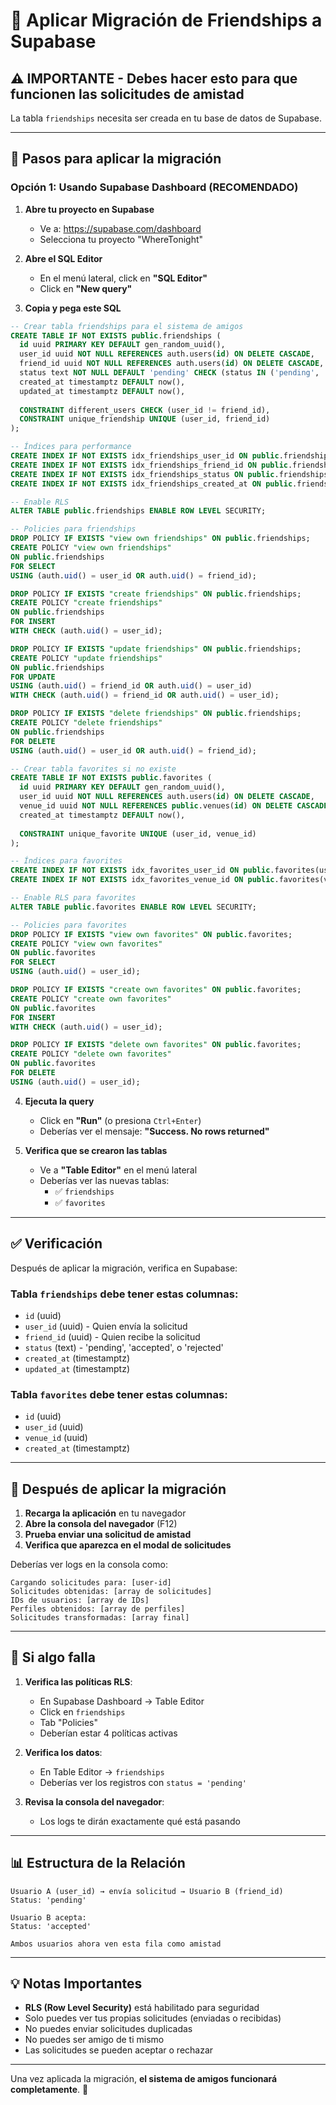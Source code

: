 # 🔧 Aplicar Migración de Friendships a Supabase

## ⚠️ IMPORTANTE - Debes hacer esto para que funcionen las solicitudes de amistad

La tabla `friendships` necesita ser creada en tu base de datos de Supabase.

---

## 📝 Pasos para aplicar la migración

### Opción 1: Usando Supabase Dashboard (RECOMENDADO)

1. **Abre tu proyecto en Supabase**
   - Ve a: https://supabase.com/dashboard
   - Selecciona tu proyecto "WhereTonight"

2. **Abre el SQL Editor**
   - En el menú lateral, click en **"SQL Editor"**
   - Click en **"New query"**

3. **Copia y pega este SQL**

```sql
-- Crear tabla friendships para el sistema de amigos
CREATE TABLE IF NOT EXISTS public.friendships (
  id uuid PRIMARY KEY DEFAULT gen_random_uuid(),
  user_id uuid NOT NULL REFERENCES auth.users(id) ON DELETE CASCADE,
  friend_id uuid NOT NULL REFERENCES auth.users(id) ON DELETE CASCADE,
  status text NOT NULL DEFAULT 'pending' CHECK (status IN ('pending', 'accepted', 'rejected')),
  created_at timestamptz DEFAULT now(),
  updated_at timestamptz DEFAULT now(),
  
  CONSTRAINT different_users CHECK (user_id != friend_id),
  CONSTRAINT unique_friendship UNIQUE (user_id, friend_id)
);

-- Índices para performance
CREATE INDEX IF NOT EXISTS idx_friendships_user_id ON public.friendships(user_id);
CREATE INDEX IF NOT EXISTS idx_friendships_friend_id ON public.friendships(friend_id);
CREATE INDEX IF NOT EXISTS idx_friendships_status ON public.friendships(status);
CREATE INDEX IF NOT EXISTS idx_friendships_created_at ON public.friendships(created_at DESC);

-- Enable RLS
ALTER TABLE public.friendships ENABLE ROW LEVEL SECURITY;

-- Policies para friendships
DROP POLICY IF EXISTS "view own friendships" ON public.friendships;
CREATE POLICY "view own friendships" 
ON public.friendships
FOR SELECT 
USING (auth.uid() = user_id OR auth.uid() = friend_id);

DROP POLICY IF EXISTS "create friendships" ON public.friendships;
CREATE POLICY "create friendships" 
ON public.friendships
FOR INSERT 
WITH CHECK (auth.uid() = user_id);

DROP POLICY IF EXISTS "update friendships" ON public.friendships;
CREATE POLICY "update friendships" 
ON public.friendships
FOR UPDATE 
USING (auth.uid() = friend_id OR auth.uid() = user_id)
WITH CHECK (auth.uid() = friend_id OR auth.uid() = user_id);

DROP POLICY IF EXISTS "delete friendships" ON public.friendships;
CREATE POLICY "delete friendships" 
ON public.friendships
FOR DELETE 
USING (auth.uid() = user_id OR auth.uid() = friend_id);

-- Crear tabla favorites si no existe
CREATE TABLE IF NOT EXISTS public.favorites (
  id uuid PRIMARY KEY DEFAULT gen_random_uuid(),
  user_id uuid NOT NULL REFERENCES auth.users(id) ON DELETE CASCADE,
  venue_id uuid NOT NULL REFERENCES public.venues(id) ON DELETE CASCADE,
  created_at timestamptz DEFAULT now(),
  
  CONSTRAINT unique_favorite UNIQUE (user_id, venue_id)
);

-- Índices para favorites
CREATE INDEX IF NOT EXISTS idx_favorites_user_id ON public.favorites(user_id);
CREATE INDEX IF NOT EXISTS idx_favorites_venue_id ON public.favorites(venue_id);

-- Enable RLS para favorites
ALTER TABLE public.favorites ENABLE ROW LEVEL SECURITY;

-- Policies para favorites
DROP POLICY IF EXISTS "view own favorites" ON public.favorites;
CREATE POLICY "view own favorites" 
ON public.favorites
FOR SELECT 
USING (auth.uid() = user_id);

DROP POLICY IF EXISTS "create own favorites" ON public.favorites;
CREATE POLICY "create own favorites" 
ON public.favorites
FOR INSERT 
WITH CHECK (auth.uid() = user_id);

DROP POLICY IF EXISTS "delete own favorites" ON public.favorites;
CREATE POLICY "delete own favorites" 
ON public.favorites
FOR DELETE 
USING (auth.uid() = user_id);
```

4. **Ejecuta la query**
   - Click en **"Run"** (o presiona `Ctrl+Enter`)
   - Deberías ver el mensaje: **"Success. No rows returned"**

5. **Verifica que se crearon las tablas**
   - Ve a **"Table Editor"** en el menú lateral
   - Deberías ver las nuevas tablas:
     - ✅ `friendships`
     - ✅ `favorites`

---

## ✅ Verificación

Después de aplicar la migración, verifica en Supabase:

### Tabla `friendships` debe tener estas columnas:
- `id` (uuid)
- `user_id` (uuid) - Quien envía la solicitud
- `friend_id` (uuid) - Quien recibe la solicitud
- `status` (text) - 'pending', 'accepted', o 'rejected'
- `created_at` (timestamptz)
- `updated_at` (timestamptz)

### Tabla `favorites` debe tener estas columnas:
- `id` (uuid)
- `user_id` (uuid)
- `venue_id` (uuid)
- `created_at` (timestamptz)

---

## 🔄 Después de aplicar la migración

1. **Recarga la aplicación** en tu navegador
2. **Abre la consola del navegador** (F12)
3. **Prueba enviar una solicitud de amistad**
4. **Verifica que aparezca en el modal de solicitudes**

Deberías ver logs en la consola como:
```
Cargando solicitudes para: [user-id]
Solicitudes obtenidas: [array de solicitudes]
IDs de usuarios: [array de IDs]
Perfiles obtenidos: [array de perfiles]
Solicitudes transformadas: [array final]
```

---

## 🐛 Si algo falla

1. **Verifica las políticas RLS**:
   - En Supabase Dashboard → Table Editor
   - Click en `friendships`
   - Tab "Policies"
   - Deberían estar 4 políticas activas

2. **Verifica los datos**:
   - En Table Editor → `friendships`
   - Deberías ver los registros con `status = 'pending'`

3. **Revisa la consola del navegador**:
   - Los logs te dirán exactamente qué está pasando

---

## 📊 Estructura de la Relación

```
Usuario A (user_id) → envía solicitud → Usuario B (friend_id)
Status: 'pending'

Usuario B acepta:
Status: 'accepted'

Ambos usuarios ahora ven esta fila como amistad
```

---

## 💡 Notas Importantes

- **RLS (Row Level Security)** está habilitado para seguridad
- Solo puedes ver tus propias solicitudes (enviadas o recibidas)
- No puedes enviar solicitudes duplicadas
- No puedes ser amigo de ti mismo
- Las solicitudes se pueden aceptar o rechazar

---

Una vez aplicada la migración, **el sistema de amigos funcionará completamente**. 🎉

